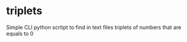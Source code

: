 # triplets
Simple CLI python scrtipt to find in text files triplets of numbers that are equals to 0
